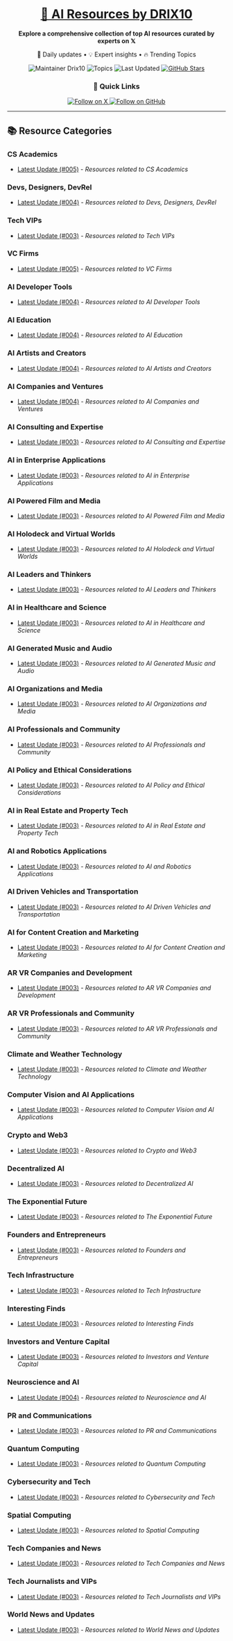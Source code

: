 
<div align="center">
  <h1><a href="https://x.com/DRIX_10_" target="_blank">🚀 AI Resources by DRIX10</a></h1>
  <p><strong>Explore a comprehensive collection of top AI resources curated by experts on 𝕏</strong></p>
  <p>🌟 Daily updates • 💡 Expert insights • 🔥 Trending Topics</p>

  <img src="https://img.shields.io/badge/Maintainer-Drix10-blue?style=for-the-badge" alt="Maintainer Drix10" />
  <img src="https://img.shields.io/badge/Topics-Everything%2C%20AI-red?style=for-the-badge" alt="Topics" />
  <img src="https://img.shields.io/github/last-commit/Drix10/ai-resources?style=for-the-badge&color=5D6D7E" alt="Last Updated" />
  <a href="https://github.com/Drix10/ai-resources"><img src="https://img.shields.io/github/stars/Drix10/ai-resources?style=for-the-badge&color=yellow" alt="GitHub Stars" /></a>

  <br>

  <h3>🌟 Quick Links</h3>
    <a href="https://x.com/DRIX_10_">
      <img src="https://img.shields.io/badge/Follow_on_𝕏-black?style=for-the-badge&logo=x&logoColor=white" alt="Follow on X" />
    </a>
    <a href="https://github.com/Drix10">
      <img src="https://img.shields.io/badge/Follow_on_GitHub-black?style=for-the-badge&logo=github&logoColor=white" alt="Follow on GitHub" />
    </a>
</div>

---

## 📚 Resource Categories

### CS Academics

*   [Latest Update (#005)](https://github.com/Drix10/ai-resources/blob/main/CS%20Academics/resources-005.md) - *Resources related to CS Academics*

### Devs, Designers, DevRel

*   [Latest Update (#004)](https://github.com/Drix10/ai-resources/blob/main/Devs%2C%20Designers%2C%20DevRel/resources-004.md) - *Resources related to Devs, Designers, DevRel*

### Tech VIPs

*   [Latest Update (#003)](https://github.com/Drix10/ai-resources/blob/main/Tech%20VIPs/resources-003.md) - *Resources related to Tech VIPs*

### VC Firms

*   [Latest Update (#005)](https://github.com/Drix10/ai-resources/blob/main/VC%20Firms/resources-005.md) - *Resources related to VC Firms*

### AI Developer Tools

*   [Latest Update (#004)](https://github.com/Drix10/ai-resources/blob/main/AI%20Developer%20Tools/resources-004.md) - *Resources related to AI Developer Tools*

### AI Education

*   [Latest Update (#004)](https://github.com/Drix10/ai-resources/blob/main/AI%20Education/resources-004.md) - *Resources related to AI Education*

### AI Artists and Creators

*   [Latest Update (#004)](https://github.com/Drix10/ai-resources/blob/main/AI%20Artists%20and%20Creators/resources-004.md) - *Resources related to AI Artists and Creators*

### AI Companies and Ventures

*   [Latest Update (#004)](https://github.com/Drix10/ai-resources/blob/main/AI%20Companies%20and%20Ventures/resources-004.md) - *Resources related to AI Companies and Ventures*

### AI Consulting and Expertise

*   [Latest Update (#003)](https://github.com/Drix10/ai-resources/blob/main/AI%20Consulting%20and%20Expertise/resources-003.md) - *Resources related to AI Consulting and Expertise*

### AI in Enterprise Applications

*   [Latest Update (#003)](https://github.com/Drix10/ai-resources/blob/main/AI%20in%20Enterprise%20Applications/resources-003.md) - *Resources related to AI in Enterprise Applications*

### AI Powered Film and Media

*   [Latest Update (#003)](https://github.com/Drix10/ai-resources/blob/main/AI%20Powered%20Film%20and%20Media/resources-003.md) - *Resources related to AI Powered Film and Media*

### AI Holodeck and Virtual Worlds

*   [Latest Update (#003)](https://github.com/Drix10/ai-resources/blob/main/AI%20Holodeck%20and%20Virtual%20Worlds/resources-003.md) - *Resources related to AI Holodeck and Virtual Worlds*

### AI Leaders and Thinkers

*   [Latest Update (#003)](https://github.com/Drix10/ai-resources/blob/main/AI%20Leaders%20and%20Thinkers/resources-003.md) - *Resources related to AI Leaders and Thinkers*

### AI in Healthcare and Science

*   [Latest Update (#003)](https://github.com/Drix10/ai-resources/blob/main/AI%20in%20Healthcare%20and%20Science/resources-003.md) - *Resources related to AI in Healthcare and Science*

### AI Generated Music and Audio

*   [Latest Update (#003)](https://github.com/Drix10/ai-resources/blob/main/AI%20Generated%20Music%20and%20Audio/resources-003.md) - *Resources related to AI Generated Music and Audio*

### AI Organizations and Media

*   [Latest Update (#003)](https://github.com/Drix10/ai-resources/blob/main/AI%20Organizations%20and%20Media/resources-003.md) - *Resources related to AI Organizations and Media*

### AI Professionals and Community

*   [Latest Update (#003)](https://github.com/Drix10/ai-resources/blob/main/AI%20Professionals%20and%20Community/resources-003.md) - *Resources related to AI Professionals and Community*

### AI Policy and Ethical Considerations

*   [Latest Update (#003)](https://github.com/Drix10/ai-resources/blob/main/AI%20Policy%20and%20Ethical%20Considerations/resources-003.md) - *Resources related to AI Policy and Ethical Considerations*

### AI in Real Estate and Property Tech

*   [Latest Update (#003)](https://github.com/Drix10/ai-resources/blob/main/AI%20in%20Real%20Estate%20and%20Property%20Tech/resources-003.md) - *Resources related to AI in Real Estate and Property Tech*

### AI and Robotics Applications

*   [Latest Update (#003)](https://github.com/Drix10/ai-resources/blob/main/AI%20and%20Robotics%20Applications/resources-003.md) - *Resources related to AI and Robotics Applications*

### AI Driven Vehicles and Transportation

*   [Latest Update (#003)](https://github.com/Drix10/ai-resources/blob/main/AI%20Driven%20Vehicles%20and%20Transportation/resources-003.md) - *Resources related to AI Driven Vehicles and Transportation*

### AI for Content Creation and Marketing

*   [Latest Update (#003)](https://github.com/Drix10/ai-resources/blob/main/AI%20for%20Content%20Creation%20and%20Marketing/resources-003.md) - *Resources related to AI for Content Creation and Marketing*

### AR VR Companies and Development

*   [Latest Update (#003)](https://github.com/Drix10/ai-resources/blob/main/AR%20VR%20Companies%20and%20Development/resources-003.md) - *Resources related to AR VR Companies and Development*

### AR VR Professionals and Community

*   [Latest Update (#003)](https://github.com/Drix10/ai-resources/blob/main/AR%20VR%20Professionals%20and%20Community/resources-003.md) - *Resources related to AR VR Professionals and Community*

### Climate and Weather Technology

*   [Latest Update (#003)](https://github.com/Drix10/ai-resources/blob/main/Climate%20and%20Weather%20Technology/resources-003.md) - *Resources related to Climate and Weather Technology*

### Computer Vision and AI Applications

*   [Latest Update (#003)](https://github.com/Drix10/ai-resources/blob/main/Computer%20Vision%20and%20AI%20Applications/resources-003.md) - *Resources related to Computer Vision and AI Applications*

### Crypto and Web3

*   [Latest Update (#003)](https://github.com/Drix10/ai-resources/blob/main/Crypto%20and%20Web3/resources-003.md) - *Resources related to Crypto and Web3*

### Decentralized AI

*   [Latest Update (#003)](https://github.com/Drix10/ai-resources/blob/main/Decentralized%20AI/resources-003.md) - *Resources related to Decentralized AI*

### The Exponential Future

*   [Latest Update (#003)](https://github.com/Drix10/ai-resources/blob/main/The%20Exponential%20Future/resources-003.md) - *Resources related to The Exponential Future*

### Founders and Entrepreneurs

*   [Latest Update (#003)](https://github.com/Drix10/ai-resources/blob/main/Founders%20and%20Entrepreneurs/resources-003.md) - *Resources related to Founders and Entrepreneurs*

### Tech Infrastructure

*   [Latest Update (#003)](https://github.com/Drix10/ai-resources/blob/main/Tech%20Infrastructure/resources-003.md) - *Resources related to Tech Infrastructure*

### Interesting Finds

*   [Latest Update (#003)](https://github.com/Drix10/ai-resources/blob/main/Interesting%20Finds/resources-003.md) - *Resources related to Interesting Finds*

### Investors and Venture Capital

*   [Latest Update (#003)](https://github.com/Drix10/ai-resources/blob/main/Investors%20and%20Venture%20Capital/resources-003.md) - *Resources related to Investors and Venture Capital*

### Neuroscience and AI

*   [Latest Update (#004)](https://github.com/Drix10/ai-resources/blob/main/Neuroscience%20and%20AI/resources-004.md) - *Resources related to Neuroscience and AI*

### PR and Communications

*   [Latest Update (#003)](https://github.com/Drix10/ai-resources/blob/main/PR%20and%20Communications/resources-003.md) - *Resources related to PR and Communications*

### Quantum Computing

*   [Latest Update (#003)](https://github.com/Drix10/ai-resources/blob/main/Quantum%20Computing/resources-003.md) - *Resources related to Quantum Computing*

### Cybersecurity and Tech

*   [Latest Update (#003)](https://github.com/Drix10/ai-resources/blob/main/Cybersecurity%20and%20Tech/resources-003.md) - *Resources related to Cybersecurity and Tech*

### Spatial Computing

*   [Latest Update (#003)](https://github.com/Drix10/ai-resources/blob/main/Spatial%20Computing/resources-003.md) - *Resources related to Spatial Computing*

### Tech Companies and News

*   [Latest Update (#003)](https://github.com/Drix10/ai-resources/blob/main/Tech%20Companies%20and%20News/resources-003.md) - *Resources related to Tech Companies and News*

### Tech Journalists and VIPs

*   [Latest Update (#003)](https://github.com/Drix10/ai-resources/blob/main/Tech%20Journalists%20and%20VIPs/resources-003.md) - *Resources related to Tech Journalists and VIPs*

### World News and Updates

*   [Latest Update (#003)](https://github.com/Drix10/ai-resources/blob/main/World%20News%20and%20Updates/resources-003.md) - *Resources related to World News and Updates*

